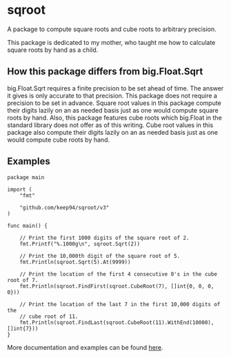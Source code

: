 sqroot
======

A package to compute square roots and cube roots to arbitrary precision.

This package is dedicated to my mother, who taught me how to calculate square roots by hand as a child.

## How this package differs from big.Float.Sqrt

big.Float.Sqrt requires a finite precision to be set ahead of time. The answer it gives is only accurate to that precision. This package does not require a precision to be set in advance. Square root values in this package compute their digits lazily on an as needed basis just as one would compute square roots by hand. Also, this package features cube roots which big.Float in the standard library does not offer as of this writing. Cube root values in this package also compute their digits lazily on an as needed basis just as one would compute cube roots by hand.

## Examples

```golang
package main

import (
    "fmt"

    "github.com/keep94/sqroot/v3"
)

func main() {

    // Print the first 1000 digits of the square root of 2.
    fmt.Printf("%.1000g\n", sqroot.Sqrt(2))

    // Print the 10,000th digit of the square root of 5.
    fmt.Println(sqroot.Sqrt(5).At(9999))

    // Print the location of the first 4 consecutive 0's in the cube root of 7.
    fmt.Println(sqroot.FindFirst(sqroot.CubeRoot(7), []int{0, 0, 0, 0}))

    // Print the location of the last 7 in the first 10,000 digits of the
    // cube root of 11.
    fmt.Println(sqroot.FindLast(sqroot.CubeRoot(11).WithEnd(10000), []int{7}))
}
```

More documentation and examples can be found [here](https://pkg.go.dev/github.com/keep94/sqroot/v3).
